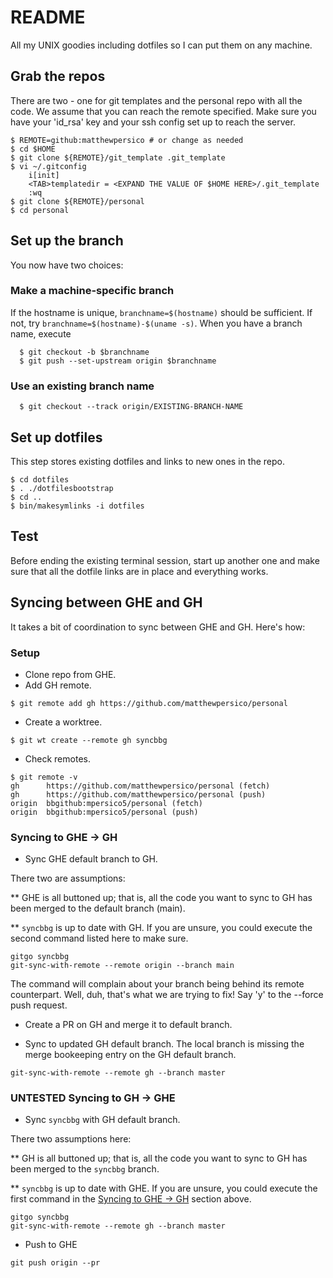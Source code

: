 # README
All my UNIX goodies including dotfiles so I can put them on any machine.

## Grab the repos
There are two - one for git templates and the personal repo with all the code.
We assume that you can reach the remote specified. Make sure you have your 'id_rsa' key and your ssh config set up to reach the server.

```
$ REMOTE=github:matthewpersico # or change as needed
$ cd $HOME
$ git clone ${REMOTE}/git_template .git_template
$ vi ~/.gitconfig
    i[init]
    <TAB>templatedir = <EXPAND THE VALUE OF $HOME HERE>/.git_template
    :wq
$ git clone ${REMOTE}/personal
$ cd personal
```

## Set up the branch
You now have two choices:
### Make a machine-specific branch
If the hostname is unique, `branchname=$(hostname)` should be sufficient. If not, try `branchname=$(hostname)-$(uname -s)`. When you have a branch name, execute
```
  $ git checkout -b $branchname
  $ git push --set-upstream origin $branchname
```
### Use an existing branch name
```
  $ git checkout --track origin/EXISTING-BRANCH-NAME
```

## Set up dotfiles
This step stores existing dotfiles and links to new ones in the repo.
```
$ cd dotfiles
$ . ./dotfilesbootstrap
$ cd ..
$ bin/makesymlinks -i dotfiles
```

## Test
Before ending the existing terminal session, start up another one and make sure that all the dotfile links are in place and everything works.

## Syncing between GHE and GH
It takes a bit of coordination to sync between GHE and GH. Here's how:

### Setup
* Clone repo from GHE.
* Add GH remote.
```
$ git remote add gh https://github.com/matthewpersico/personal
```
* Create a worktree.
```
$ git wt create --remote gh syncbbg
```
* Check remotes.
```
$ git remote -v
gh      https://github.com/matthewpersico/personal (fetch)
gh      https://github.com/matthewpersico/personal (push)
origin  bbgithub:mpersico5/personal (fetch)
origin  bbgithub:mpersico5/personal (push)
```

### Syncing to GHE -> GH
* Sync GHE default branch to GH.

There two are assumptions:

** GHE is all buttoned up; that is, all the code you want to sync to GH has
been merged to the default branch (main).

** `syncbbg` is up to date with GH. If you are unsure, you could execute the second command listed here to make sure.
```
gitgo syncbbg
git-sync-with-remote --remote origin --branch main
```
The command will complain about your branch being behind its remote counterpart. Well, duh, that's what we are trying to fix! Say 'y' to the --force push request.

* Create a PR on GH and merge it to default branch.

* Sync to updated GH default branch. The local branch is missing the merge bookeeping entry on the GH default branch.
```
git-sync-with-remote --remote gh --branch master
```

### UNTESTED Syncing to GH -> GHE
* Sync `syncbbg` with GH default branch.

There two assumptions here:

** GH is all buttoned up; that is, all the code you want to sync to GH has been merged to the `syncbbg` branch.

** `syncbbg` is up to date with GHE. If you are unsure, you could execute the first command in the [Syncing to GHE -> GH](#syncing-to-ghe---gh) section above.

```
gitgo syncbbg
git-sync-with-remote --remote gh --branch master
```

* Push to GHE
```
git push origin --pr
```
